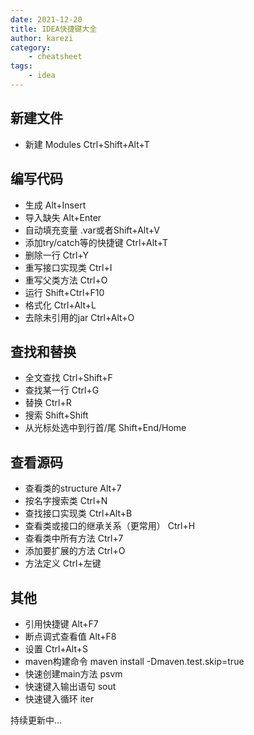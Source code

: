 ```yaml
---
date: 2021-12-20
title: IDEA快捷键大全
author: karezi
category: 
    - cheatsheet
tags:
    - idea
---
```

## 新建文件
- 新建 Modules Ctrl+Shift+Alt+T

<!-- more -->

## 编写代码
- 生成 Alt+Insert
- 导入缺失 Alt+Enter
- 自动填充变量 .var或者Shift+Alt+V
- 添加try/catch等的快捷键 Ctrl+Alt+T
- 删除一行 Ctrl+Y
- 重写接口实现类 Ctrl+I
- 重写父类方法 Ctrl+O
- 运行 Shift+Ctrl+F10
- 格式化 Ctrl+Alt+L
- 去除未引用的jar Ctrl+Alt+O

## 查找和替换
- 全文查找 Ctrl+Shift+F
- 查找某一行 Ctrl+G
- 替换 Ctrl+R
- 搜索 Shift+Shift
- 从光标处选中到行首/尾 Shift+End/Home

## 查看源码
- 查看类的structure Alt+7
- 按名字搜索类 Ctrl+N
- 查找接口实现类 Ctrl+Alt+B
- 查看类或接口的继承关系（更常用） Ctrl+H
- 查看类中所有方法 Ctrl+7
- 添加要扩展的方法 Ctrl+O
- 方法定义 Ctrl+左键

## 其他
- 引用快捷键 Alt+F7
- 断点调式查看值 Alt+F8
- 设置 Ctrl+Alt+S
- maven构建命令 maven install -Dmaven.test.skip=true
- 快速创建main方法 psvm
- 快速键入输出语句 sout
- 快速键入循环 iter

持续更新中...